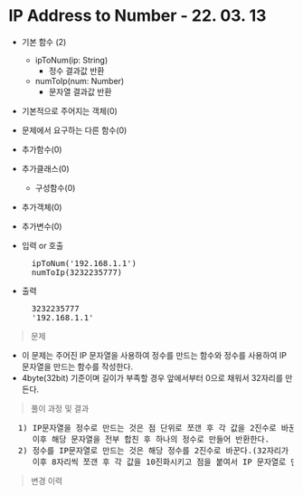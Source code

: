 # IP Address to Number - 22. 03. 13

- 기본 함수 (2)
  - ipToNum(ip: String)
    - 정수 결과값 반환
  - numToIp(num: Number)
    - 문자열 결과값 반환
- 기본적으로 주어지는 객체(0)
- 문제에서 요구하는 다른 함수(0)
- 추가함수(0)
- 추가클래스(0)
  - 구성함수(0)
- 추가객체(0)
- 추가변수(0)

- 입력 or 호출
  <pre>
    ipToNum('192.168.1.1')
    numToIp(3232235777)
  </pre>
 
- 출력
  <pre>
    3232235777
    '192.168.1.1'
  </pre>

> 문제
  - 이 문제는 주어진 IP 문자열을 사용하여 정수를 만드는 함수와 정수를 사용하여 IP 문자열을 만드는 함수를 작성한다.
  - 4byte(32bit) 기준이며 길이가 부족할 경우 앞에서부터 0으로 채워서 32자리를 만든다.

> 풀이 과정 및 결과
<pre>
  1) IP문자열을 정수로 만드는 것은 점 단위로 쪼갠 후 각 값을 2진수로 바꾼다.(8자리가 아닌 경우 앞에서부터 0으로 padding)
     이후 해당 문자열을 전부 합친 후 하나의 정수로 만들어 반환한다.
  2) 정수를 IP문자열로 만드는 것은 해당 정수를 2진수로 바꾼다.(32자리가 아닌 경우 앞에서부터 0으로 padding)
     이후 8자리씩 쪼갠 후 각 값을 10진화시키고 점을 붙여서 IP 문자열로 만들어 반환한다.
</pre>

>변경 이력
<pre>
</pre>